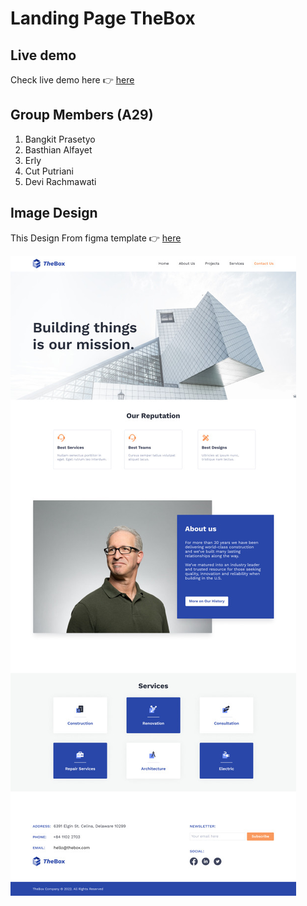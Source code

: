 # Landing Page TheBox

## Live demo

Check live demo here 👉️ [here]( https://thebox-fga.netlify.app/ )

## Group Members (A29)

1. Bangkit Prasetyo 
2. Basthian Alfayet
3. Erly
4. Cut Putriani 
5. Devi Rachmawati

## Image Design 
This Design From figma template 👉️ [here]( https://www.figma.com/file/tqiisSSQfdAmNcfyVCpdiD/Responsive%2FComponents-Landing-Page---Construction-Company-(Community) )

![Test Image 3](/design.jpg)


